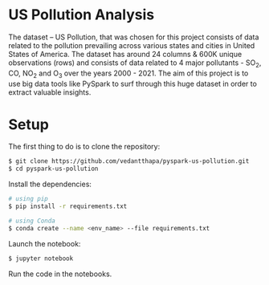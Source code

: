 # US Pollution Analysis
The dataset – US Pollution, that was chosen for this project consists of data related to the pollution prevailing across various states 
and cities in United States of America. The dataset has around 24 columns & 600K unique observations (rows) and consists of data related 
to 4 major pollutants - SO<sub>2</sub>, CO, NO<sub>2</sub> and O<sub>3</sub> over the years 2000 - 2021. The aim of this project is to use big data tools like PySpark to surf through this huge dataset in order 
to extract valuable insights.


# Setup

The first thing to do is to clone the repository:

```sh
$ git clone https://github.com/vedantthapa/pyspark-us-pollution.git
$ cd pyspark-us-pollution
```

Install the dependencies:

```sh
# using pip
$ pip install -r requirements.txt

# using Conda
$ conda create --name <env_name> --file requirements.txt
```

Launch the notebook:

```sh
$ jupyter notebook
```

Run the code in the notebooks.

